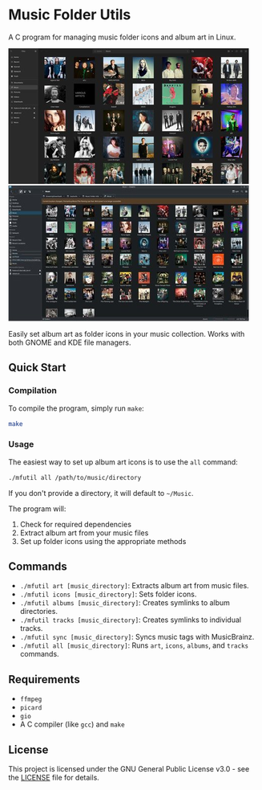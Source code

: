 # Music Folder Utils

A C program for managing music folder icons and album art in Linux.

![Nautilus with Album Art Icons](media/Screenshot_Nautilus.jpg) ![Dolphin with Album Art Icons](media/Screenshot_Dolphin.jpg)

Easily set album art as folder icons in your music collection. Works with both GNOME and KDE file managers.

## Quick Start

### Compilation

To compile the program, simply run `make`:

```bash
make
```

### Usage

The easiest way to set up album art icons is to use the `all` command:

```bash
./mfutil all /path/to/music/directory
```

If you don't provide a directory, it will default to `~/Music`.

The program will:
1. Check for required dependencies
2. Extract album art from your music files
3. Set up folder icons using the appropriate methods

## Commands

*   `./mfutil art [music_directory]`: Extracts album art from music files.
*   `./mfutil icons [music_directory]`: Sets folder icons.
*   `./mfutil albums [music_directory]`: Creates symlinks to album directories.
*   `./mfutil tracks [music_directory]`: Creates symlinks to individual tracks.
*   `./mfutil sync [music_directory]`: Syncs music tags with MusicBrainz.
*   `./mfutil all [music_directory]`: Runs `art`, `icons`, `albums`, and `tracks` commands.

## Requirements
- `ffmpeg`
- `picard`
- `gio`
- A C compiler (like `gcc`) and `make`

## License

This project is licensed under the GNU General Public License v3.0 - see the [LICENSE](LICENSE) file for details.